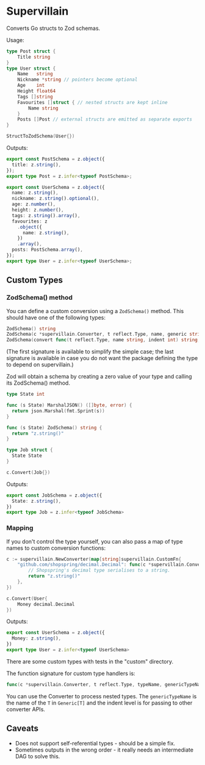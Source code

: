 # Supervillain

Converts Go structs to Zod schemas.

Usage:

```go
type Post struct {
    Title string
}
type User struct {
    Name   string
    Nickname *string // pointers become optional
    Age    int
    Height float64
    Tags []string
    Favourites []struct { // nested structs are kept inline
        Name string
    }
    Posts []Post // external structs are emitted as separate exports
}

StructToZodSchema(User{})
```

Outputs:

```typescript
export const PostSchema = z.object({
  title: z.string(),
});
export type Post = z.infer<typeof PostSchema>;

export const UserSchema = z.object({
  name: z.string(),
  nickname: z.string().optional(),
  age: z.number(),
  height: z.number(),
  tags: z.string().array(),
  favourites: z
    .object({
      name: z.string(),
    })
    .array(),
  posts: PostSchema.array(),
});
export type User = z.infer<typeof UserSchema>;
```

## Custom Types

### ZodSchema() method

You can define a custom conversion using a `ZodSchema()` method. This should have one of the following types:
```go
ZodSchema() string
ZodSchema(c *supervillain.Converter, t reflect.Type, name, generic string, indent int) string
ZodSchema(convert func(t reflect.Type, name string, indent int) string, t reflect.Type, name, generic string, indent int) string
```
(The first signature is available to simplify the simple case; the last signature is available in case you do not want the package defining the type to depend on supervillain.)

Zod will obtain a schema by creating a zero value of your type and calling its ZodSchema() method.

```go
type State int

func (s State) MarshalJSON() ([]byte, error) {
  return json.Marshal(fmt.Sprint(s))
}

func (s State) ZodSchema() string {
  return "z.string()"
}

type Job struct {
  State State
}

c.Convert(Job{})
```

Outputs:

```typescript
export const JobSchema = z.object({
  State: z.string(),
})
export type Job = z.infer<typeof JobSchema>
```

### Mapping

If you don't control the type yourself, you can also pass a map of type names to custom conversion functions:

```go
c := supervillain.NewConverter(map[string]supervillain.CustomFn{
    "github.com/shopspring/decimal.Decimal": func(c *supervillain.Converter, t reflect.Type, s, g string, i int) string {
        // Shopspring's decimal type serialises to a string.
        return "z.string()"
    },
})

c.Convert(User{
    Money decimal.Decimal
})
```

Outputs:

```typescript
export const UserSchema = z.object({
  Money: z.string(),
})
export type User = z.infer<typeof UserSchema>
```

There are some custom types with tests in the "custom" directory.

The function signature for custom type handlers is:

```go
func(c *supervillain.Converter, t reflect.Type, typeName, genericTypeName string, indentLevel int) string
```

You can use the Converter to process nested types. The `genericTypeName` is the name of the `T` in `Generic[T]` and the indent level is for passing to other converter APIs.

## Caveats

- Does not support self-referential types - should be a simple fix.
- Sometimes outputs in the wrong order - it really needs an intermediate DAG to solve this.
